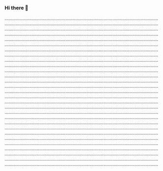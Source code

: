 ### Hi there 👋

............................................................................................................................................................................................................................................................................................................................................................................................................................................................................................................................................................................................................................................................................................................................................................................................................................................................................................................................................................................................................................................................................................................................................................................................................................................................................................................................................................................................................................................................................................................................................................................................................................................................................................................................................................................................................................................................................................................................................................................................................................................................................................................................................................................................................................................................................................................................................................................................................................................................................................................................................................................................................................................................................................................................................................................................................................................................................................................................................................................................................................................................................................................................................................................................................................................................................................................................................................................................................................................................................................................................................................................................................................................................................................................................................